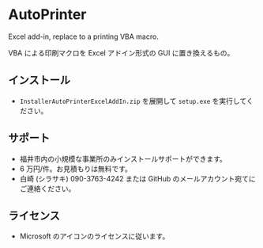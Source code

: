# AutoPrinter
Excel add-in, replace to a printing VBA macro.

VBA による印刷マクロを Excel アドイン形式の GUI に置き換えるもの。

## インストール
- ```InstallerAutoPrinterExcelAddIn.zip``` を展開して ```setup.exe``` を実行してください。

## サポート
- 福井市内の小規模な事業所のみインストールサポートができます。
- 6 万円/件。お見積もりは無料です。
- 白崎 (シラサキ) 090-3763-4242 または GitHub のメールアカウント宛てにご連絡ください。

## ライセンス
- Microsoft のアイコンのライセンスに従います。
